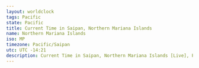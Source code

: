```yaml
---
layout: worldclock
tags: Pacific
state: Pacific
title: Current Time in Saipan, Northern Mariana Islands
name: Northern Mariana Islands
iso: MP
timezone: Pacific/Saipan
utc: UTC -14:21
description: Current Time in Saipan, Northern Mariana Islands [Live], Pacific. Live update now time in Saipan, timezone Pacific/Saipan, UTC -14:21, Country ISO code & Current Local Time.
---
```



